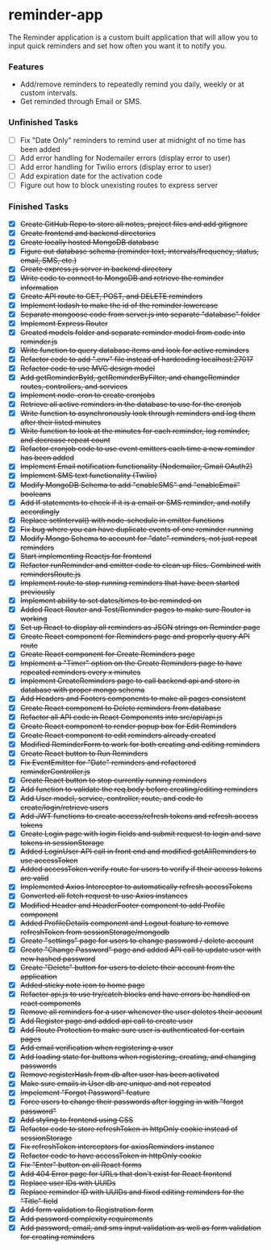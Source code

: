 # reminder-app

The Reminder application is a custom built application that will allow you to input quick reminders and set how often you want it to notify you. 

### Features
- Add/remove reminders to repeatedly remind you daily, weekly or at custom intervals.
- Get reminded through Email or SMS. 


### Unfinished Tasks
- [ ] Fix "Date Only" reminders to remind user at midnight of no time has been added
- [ ] Add error handling for Nodemailer errors (display error to user)
- [ ] Add error handling for Twilio errors (display error to user)
- [ ] Add expiration date for the activation code 
- [ ] Figure out how to block unexisting routes to express server 

### Finished Tasks
- [x] ~~Create GitHub Repo to store all notes, project files and add gitignore~~
- [x] ~~Create frontend and backend directories~~
- [x] ~~Create locally hosted MongoDB database~~
- [x] ~~Figure out database schema (reminder text, intervals/frequency, status, email, SMS, etc.)~~
- [x] ~~Create express.js server in backend directory~~
- [x] ~~Write code to connect to MongoDB and retrieve the reminder information~~
- [x] ~~Create API route to GET, POST, and DELETE reminders~~
- [x] ~~Implement lodash to make the id of the reminder lowercase~~
- [x] ~~Separate mongoose code from server.js into separate "database" folder~~
- [x] ~~Implement Express Router~~
- [x] ~~Created models folder and separate reminder model from code into reminder.js~~
- [x] ~~Write function to query database items and look for active reminders~~
- [x] ~~Refactor code to add ".env" file instead of hardcoding localhost:27017~~
- [x] ~~Refactor code to use MVC design model~~
- [x] ~~Add getReminderById, getReminderByFilter, and changeReminder routes, controllers, and services~~
- [x] ~~Implement node-cron to create cronjobs~~
- [x] ~~Retrieve all active reminders in the database to use for the cronjob~~ 
- [x] ~~Write function to asynchronously look through reminders and log them after their listed minutes~~ 
- [x] ~~Write function to look at the minutes for each reminder, log reminder, and decrease repeat count~~
- [x] ~~Refactor cronjob code to use event emitters each time a new reminder has been added~~
- [x] ~~Implement Email notification functionality (Nodemailer, Gmail OAuth2)~~
- [x] ~~Implement SMS text functionality (Twilio)~~
- [x] ~~Modify MongoDB Schema to add "enableSMS" and "enableEmail" booleans~~
- [x] ~~Add If statements to check if it is a email or SMS reminder, and notify accordingly~~
- [x] ~~Replace setInterval() with node-schedule in emitter functions~~
- [x] ~~Fix bug where you can have duplicate events of one reminder running~~
- [x] ~~Modify Mongo Schema to account for "date" reminders, not just repeat reminders~~
- [x] ~~Start implementing Reactjs for frontend~~
- [x] ~~Refactor runReminder and emitter code to clean up files. Combined with remindersRoute.js~~
- [x] ~~Implement route to stop running reminders that have been started previously~~
- [x] ~~Implement ability to set dates/times to be reminded on~~
- [x] ~~Added React Router and Test/Reminder pages to make sure Router is working~~
- [x] ~~Set up React to display all reminders as JSON strings on Reminder page~~
- [x] ~~Create React component for Reminders page and properly query API route~~
- [x] ~~Create React component for Create Reminders page~~
- [x] ~~Implement a "Timer" option on the Create Reminders page to have repeated reminders every x minutes~~
- [x] ~~Implement CreateReminders page to call backend api and store in database with proper mongo schema~~
- [x] ~~Add Headers and Footers components to make all pages consistent~~
- [x] ~~Create React component to Delete reminders from database~~
- [x] ~~Refactor all API code in React Components into src/api/api.js~~
- [x] ~~Create React component to render popup box for Edit Reminders~~
- [x] ~~Create React component to edit reminders already created~~
- [x] ~~Modified ReminderForm to work for both creating and editing reminders~~
- [x] ~~Create React button to Run Reminders~~ 
- [x] ~~Fix EventEmitter for "Date" reminders and refactored reminderController.js~~
- [x] ~~Create React button to stop currently running reminders~~
- [x] ~~Add function to validate the req.body before creating/editing reminders~~
- [x] ~~Add User model, service, controller, route, and code to create/login/retrieve users~~
- [x] ~~Add JWT functions to create access/refresh tokens and refresh access tokens~~ 
- [x] ~~Create Login page with login fields and submit request to login and save tokens in sessionStorage~~
- [x] ~~Added LoginUser API call in front end and modified getAllReminders to use accessToken~~ 
- [x] ~~Added accessToken verify route for users to verify if their access tokens are valid~~
- [x] ~~Implemented Axios Interceptor to automatically refresh accessTokens~~
- [x] ~~Converted all fetch request to use Axios instances~~
- [x] ~~Modified Header and HeaderFooter component to add Profile component~~
- [x] ~~Added ProfileDetails component and Logout feature to remove refreshToken from sessionStorage/mongodb~~
- [x] ~~Create "settings" page for users to change password / delete account~~
- [x] ~~Create "Change Password" page and added API call to update user with new hashed password~~
- [x] ~~Create "Delete" button for users to delete their account from the application~~
- [x] ~~Added sticky note icon to home page~~
- [x] ~~Refactor api.js to use try/catch blocks and have errors be handled on react components~~
- [x] ~~Remove all reminders for a user whenever the user deletes their account~~
- [x] ~~Add Register page and added api call to create user~~
- [x] ~~Add Route Protection to make sure user is authenticated for certain pages~~
- [x] ~~Add email verification when registering a user~~
- [x] ~~Add loading state for buttons when registering, creating, and changing passwords~~
- [x] ~~Remove registerHash from db after user has been activated~~
- [x] ~~Make sure emails in User db are unique and not repeated~~
- [x] ~~Impelement "Forgot Password" feature~~
- [x] ~~Force users to change their passwords after logging in with "forgot password"~~
- [x] ~~Add styling to frontend using CSS~~
- [x] ~~Refactor code to store refreshToken in httpOnly cookie instead of sessionStorage~~
- [x] ~~Fix refreshToken interceptors for axiosReminders instance~~
- [x] ~~Refactor code to have accessToken in httpOnly cookie~~
- [x] ~~Fix "Enter" button on all React forms~~
- [x] ~~Add 404 Error page for URLs that don't exist for React frontend~~
- [x] ~~Replace user IDs with UUIDs~~
- [x] ~~Replace reminder ID with UUIDs and fixed editing reminders for the "Title" field~~
- [x] ~~Add form validation to Registration form~~ 
- [x] ~~Add password complexity requirements~~
- [x] ~~Add password, email, and sms input validation as well as form validation for creating reminders~~